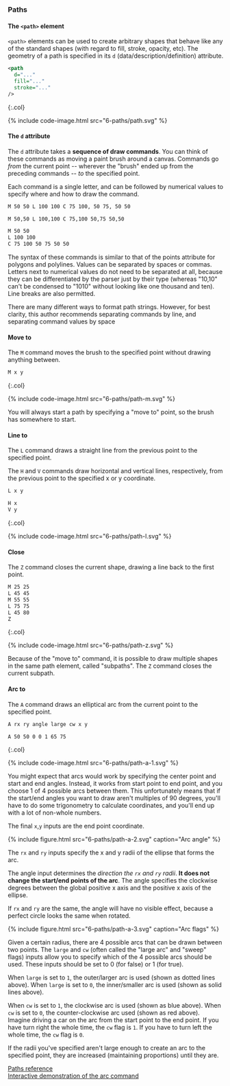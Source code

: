 ---
---

### Paths



#### The `<path>` element


`<path>` elements can be used to create arbitrary shapes that behave like any of the standard shapes (with regard to fill, stroke, opacity, etc).
The geometry of a path is specified in its `d` (data/description/definition) attribute.

```xml
<path
  d="..."
  fill="..."
  stroke="..."
/>
```
{:.col}

{% include code-image.html src="6-paths/path.svg" %}



#### The `d` attribute

The `d` attribute takes a **sequence of draw commands**.
You can think of these commands as moving a paint brush around a canvas.
Commands go _from_ the current point -- wherever the "brush" ended up from the preceding commands -- _to_ the specified point.

Each command is a single letter, and can be followed by numerical values to specify where and how to draw the command.

```xml
M 50 50 L 100 100 C 75 100, 50 75, 50 50

M 50,50 L 100,100 C 75,100 50,75 50,50

M 50 50
L 100 100
C 75 100 50 75 50 50
```

The syntax of these commands is similar to that of the points attribute for polygons and polylines.
Values can be separated by spaces or commas.
Letters next to numerical values do not need to be separated at all, because they can be differentiated by the parser just by their type (whereas "10,10" can't be condensed to "1010" without looking like one thousand and ten).
Line breaks are also permitted.

There are many different ways to format path strings.
However, for best clarity, this author recommends separating commands by line, and separating command values by space



#### Move to

The `M` command moves the brush to the specified point without drawing anything between.

```xml
M x y
```
{:.col}

{% include code-image.html src="6-paths/path-m.svg" %}

You will always start a path by specifying a "move to" point, so the brush has somewhere to start.



#### Line to

The `L` command draws a straight line from the previous point to the specified point.

The `H` and `V` commands draw horizontal and vertical lines, respectively, from the previous point to the specified x or y coordinate.

```xml
L x y

H x
V y
```
{:.col}

{% include code-image.html src="6-paths/path-l.svg" %}



#### Close

The `Z` command closes the current shape, drawing a line back to the first point.

```xml
M 25 25
L 45 45
M 55 55
L 75 75
L 45 80
Z
```
{:.col}

{% include code-image.html src="6-paths/path-z.svg" %}

Because of the "move to" command, it is possible to draw multiple shapes in the same path element, called "subpaths".
The `Z` command closes the current subpath.



#### Arc to

The `A` command draws an elliptical arc from the current point to the specified point.

```xml
A rx ry angle large cw x y

A 50 50 0 0 1 65 75
```
{:.col}

{% include code-image.html src="6-paths/path-a-1.svg" %}

You might expect that arcs would work by specifying the center point and start and end angles.
Instead, it works from start point to end point, and you choose 1 of 4 possible arcs between them.
This unfortunately means that if the start/end angles you want to draw aren't multiples of 90 degrees, you'll have to do some trigonometry to calculate coordinates, and you'll end up with a lot of non-whole numbers.

The final `x`,`y` inputs are the end point coordinate.

{% include figure.html src="6-paths/path-a-2.svg" caption="Arc angle" %}

The `rx` and `ry` inputs specify the x and y radii of the ellipse that forms the arc.

The angle input determines the _direction the `rx` and `ry` radii_.
**It does not change the start/end points of the arc**.
The angle specifies the clockwise degrees between the global positive x axis and the positive x axis of the ellipse.

If `rx` and `ry` are the same, the angle will have no visible effect, because a perfect circle looks the same when rotated.

{% include figure.html src="6-paths/path-a-3.svg" caption="Arc flags" %}

Given a certain radius, there are 4 possible arcs that can be drawn between two points. 
The `large` and `cw` (often called the "large arc" and "sweep" flags) inputs allow you to specify which of the 4 possible arcs should be used.
These inputs should be set to 0 (for false) or 1 (for true).

When `large` is set to `1`, the outer/larger arc is used (shown as dotted lines above).
When `large` is set to `0`, the inner/smaller arc is used (shown as solid lines above).

When `cw` is set to `1`, the clockwise arc is used (shown as blue above).
When `cw` is set to `0`, the counter-clockwise arc used (shown as red above).
Imagine driving a car on the arc from the start point to the end point.
If you have turn right the whole time, the `cw` flag is `1`.
If you have to turn left the whole time, the `cw` flag is `0`.

If the radii you've specified aren't large enough to create an arc to the specified point, they are increased (maintaining proportions) until they are.









[Paths reference](https://developer.mozilla.org/en-US/docs/Web/SVG/Tutorial/Paths)  
[Interactive demonstration of the arc command](https://codepen.io/lingtalfi/pen/yaLWJG)
